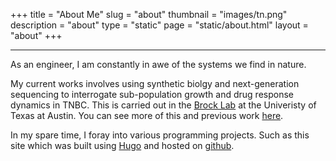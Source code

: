 +++
title = "About Me"
slug = "about"
thumbnail = "images/tn.png"
description = "about"
type = "static"
page = "static/about.html"
layout = "about"
+++

---------------------------

As an engineer, I am constantly in awe of the systems we find in nature. 


My current works involves using synthetic biolgy and next-generation sequencing to interrogate sub-population growth and drug response dynamics in TNBC. This is carried out in the [Brock Lab](https://www.brocklab.com) at the Univeristy of Texas at Austin. You can see more of this and previous work [here](../publications). 

In my spare time, I foray into various programming projects. Such as this site which was built using [Hugo](https://gohugo.io/) and hosted on [github](https://github.com/DaylinMorgan/website).